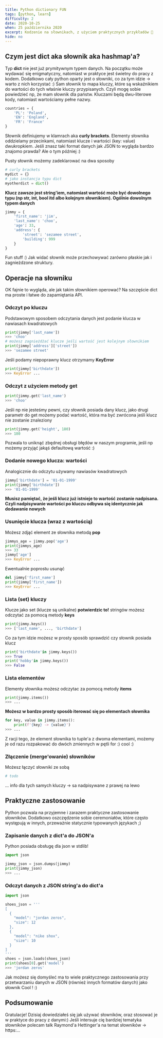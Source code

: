 ```yaml
---
title: Python dictionary FUN
tags: [python, learn]
difficulty: 2
date: 2020-10-25
when: 25 października 2020
excerpt: Kodzenie na słownikach, z użyciem praktycznych przykładów 🤏
hide: no
---
```


## Czym jest dict aka słownik aka hashmap'a?

Typ **dict** nie jest już prymitywnym typem danych. Na początku może wydawać się enigmatyczny, natomiast w praktyce jest świetny do pracy z kodem. Dodatkowo cały python oparty jest o słowniki, co za tym idzie -> warto z nich korzystać :) 
Sam słownik to mapa kluczy, które są wskaźnikiem do wartości do tych właśnie kluczy przypisanych.
Czyli mogę sobie powiedzieć np, że mam słownik dla państw. Kluczami będą dwu-literowe kody, natomiast wartościamy pełne nazwy.

```python
countries = {
    'PL': 'Poland',
    'EN': 'England',
    'FR': 'France'
}
```

Słownik definiujemy w klamrach aka **curly brackets**. Elementy słownika oddzielamy przecinkami, natomiast klucze i wartości (key: value) dwukropkiem. Jeśli znasz taki format danych jak JSON to wygląda bardzo znajomo prawda? Ale o tym później :)

Pusty słownik możemy zadeklarować na dwa sposoby  

```python
# curly brackets
mydict = {}
# jako instancja typu dict
myotherdict = dict()
```

**Klucz zawsze jest string'iem, natomiast wartość może być dowolnego typu (np str, int, bool itd albo kolejnym słownikiem). Ogólnie dowolnym typem danych**  

```python
jimmy = {
    'first_name': 'jim',
    'last_name': 'choo',
    'age': 33,
    'address': {
        'street': 'sezamee street',
        'building': 999
    }
}
```

Fun stuff :)
Jak widać słownik może przechowywać zarówno płaskie jak i zagnieżdzone struktury.  

## Operacje na słowniku

OK fajnie to wygląda, ale jak takim słownikiem operować? Na szczęście dict ma proste i łatwe do zapamiętania API.  

### Odczyt po kluczu

Podstawowym sposobem odczytania danych jest podanie klucza w nawiasach kwadratowych  

```python
print(jimmy['last_name'])
>>> 'choo'
# możesz zagnieżdżać klucze jeśli wartość jest kolejnym słownikiem
print(jimmy['address']['street'])
>>> 'sezamee street'
```

Jeśli podamy niepoprawny klucz otrzymamy **KeyError**  

```python
print(jimmy['birthdate'])
>>> KeyError ...  

```

### Odczyt z użyciem metody get

```python
print(jimmy.get('last_name')
>>> 'choo'
```

Jeśli np nie jesteśmy pewni, czy słownik posiada dany klucz, jako drugi parametr do get możemy podać wartość, która ma być zwrócona jeśli klucz nie zostanie znaleziony  

```python
print(jimmy.get('height', 180)
>>> 180
```

Pozwala to uniknąć zbędnej obsługi błędów w naszym programie, jeśli np możemy przyjąć jakąś defaultową wartość :)  

### Dodanie nowego klucza: wartości

Analogicznie do odczytu używamy nawiasów kwadratowych  

```python
jimmy['birthdate'] = '01-01-1999'
print(jimmy['birthdate'])
>>> '01-01-1999'
```

**Musisz pamiętać, że jeśli klucz już istnieje to wartość zostanie nadpisana. Czyli nadpisywanie wartości po kluczu odbywa się identycznie jak dodawanie nowych**  

### Usunięcie klucza (wraz z wartością)

Możesz zdjąć element ze słownika metodą **pop**  

```python
jimmys_age = jimmy.pop('age')
print(jimmys_age)
>>> 33
jimmy['age']
>>> KeyError ...
```

Ewentualnie poprostu usunąć  

```python
del jimmy['first_name']
print(jimmy['first_name'])
>>> KeyError ...

```
### Lista (set) kluczy

Klucze jako set (klucze są unikalne) **potwierdzic to!** stringów możesz odczytać za pomocą metody **keys**

```python
print(jimmy.keys())
>>> ['last_name', ..., 'birthdate']
```

Co za tym idzie możesz w prosty sposób sprawdzić czy słownik posiada klucz

```python
print('birthdate'in jimmy.keys())
>>> True
print('hobby'in jimmy.keys())
>>> False
```

### Lista elementów

Elementy słownika możesz odczytac za pomocą metody **items**

```python
print(jimmy.items())
>>> ...
```

**Możesz w bardzo prosty sposób iterować się po elementach słownika**

```python
for key, value in jimmy.items():
    print(f'{key} -> {value}')
>>> ...
```

Z racji tego, że element słownika to tuple'a z dwoma elementami, możemy je od razu rozpakować do dwóch zmiennych w pętli for :) cool :)

### Złączenie (merge'owanie) słowników

Możesz łączyć słowniki ze sobą

```python
# todo
```

... info dla tych samych kluczy -> sa nadpisywane z prawej na lewo

## Praktyczne zastosowanie

Python pozwala na przyjemne i zarazem praktyczne zastosowanie słowników. Dodatkowo oszczędzenie sobie ceremoniałów, które często występują w innych, przeważnie statycznie typowanych językach ;)

### Zapisanie danych z dict'a do JSON'a

Python posiada obsługę dla json w stdlib!

```python
import json

jimmy_json = json.dumps(jimmy)
print(jimmy_json)
>>> ...
```

### Odczyt danych z JSON string'a do dict'a

```python
import json

shoes_json = '''
[
  {
    "model": "jordan zeros",
    "size": 12
  },
  {
    "model": "nike shox",
    "size": 10
  }
]
'''
shoes = json.loads(shoes_json)
print(shoes[0].get('model')
>>> 'jordan zeros'
```

Jak możesz się domyśleć ma to wiele praktycznego zastosowania przy przetwarzaniu danych w JSON (również innych formatów danych) jako słownik
Cool ! :)

## Podsumowanie

Gratulacje! Dzisiaj dowiedziałeś się jak używać słowników, oraz stosować je w praktyce do pracy z danymi:)
Jeśli intersuje cię bardziej tematyka słowników polecam talk Raymond'a Hettinger'a na temat słowników -> https:...

